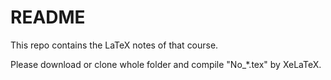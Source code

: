 # README

This repo contains the LaTeX notes of that course.

Please download or clone whole folder and compile "No_*.tex" by XeLaTeX.
